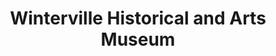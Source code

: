 ---
layout: repo
title: "Winterville Historical and Arts Museum"
id: 5117
permalink: repos/5117/
---